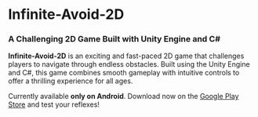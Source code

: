 # Infinite-Avoid-2D

### A Challenging 2D Game Built with Unity Engine and C#

**Infinite-Avoid-2D** is an exciting and fast-paced 2D game that challenges players to navigate through endless obstacles. Built using the Unity Engine and C#, this game combines smooth gameplay with intuitive controls to offer a thrilling experience for all ages.

Currently available **only on Android**. Download now on the [Google Play Store](https://play.google.com/store/apps/details?id=com.KabirWahi.InfiniteAvoid2D&pli=1) and test your reflexes!
